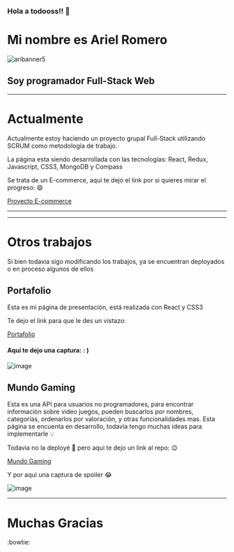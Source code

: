### Hola a todooss!!  👋


# Mi nombre es Ariel Romero


![aribanner5](https://user-images.githubusercontent.com/82990938/128881198-4798dc00-a984-427c-84dc-693bc0fc7dbd.png)


  ## Soy programador Full-Stack Web
---
  Actualmente
  ===
  
   Actualmente estoy haciendo un proyecto grupal Full-Stack utilizando SCRUM como metodología de trabajo.

  La página esta siendo desarrollada con las tecnologías:
  React, Redux, Javascript, CSS3, MongoDB y Compass

  Se trata de un E-commerce, aqui te dejo el link por si quieres mirar el progreso: 😄
  
  [Proyecto E-commerce](https://github.com/ArielR25/PG-Ecommerce)
  
---

---
  Otros trabajos
  ===
  
  Si bien todavia sigo modificando los trabajos, ya se encuentran deployados o en proceso algunos de ellos
    
  ## Portafolio

  Esta es mi página de presentación, está realizada con React y CSS3

  Te dejo el link para que le des un vistazo:
  
  [Portafolio](https://arielromero-dev.netlify.app/)
  
  
  #### Aquí te dejo una captura: : )
  
  ![image](https://user-images.githubusercontent.com/82990938/128885605-d535abf2-9574-4922-88bd-e0a53c80c9c0.png)

  ## Mundo Gaming

Esta es una API para usuarios no programadores, para encontrar información sobre video juegos, pueden buscarlos por nombres, categorías, ordenarlos por valoración, y otras funcionalidades mas.
Esta página se encuenta en desarrollo, todavía tengo muchas ideas para implementarle :bulb:

Todavia no la deployé :see_no_evil: pero aqui te dejo un link al repo: :wink:

[Mundo Gaming](https://github.com/ArielR25/MundoGaming)

Y por aquí una captura de spoiler :joy:


![image](https://user-images.githubusercontent.com/82990938/129046269-491d910d-a05f-4f1c-b90e-31f182980f0a.png)

---

# Muchas Gracias 

:bowtie:

